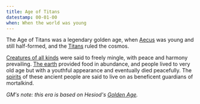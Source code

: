 ```yaml
---
title: Age of Titans
datestamp: 00-01-00
when: When the world was young
---
```


The Age of Titans was a legendary golden age, when [Aecus](../locales/aecus) was young and still half-formed, and the [Titans](../creatures/titans) ruled the cosmos.

[Creatures of all kinds](../creatures) were said to freely mingle, with peace and harmony prevailing. [The earth](../dossiers/gaia) provided food in abundance, and people lived to very old age but with a youthful appearance and eventually died peacefully. The [spirits](../creatures/spirits) of these ancient people are said to live on as beneficent guardians of mortalkind.

*GM's note: this era is based on Hesiod's [Golden Age](https://en.wikipedia.org/wiki/Golden_Age).*
